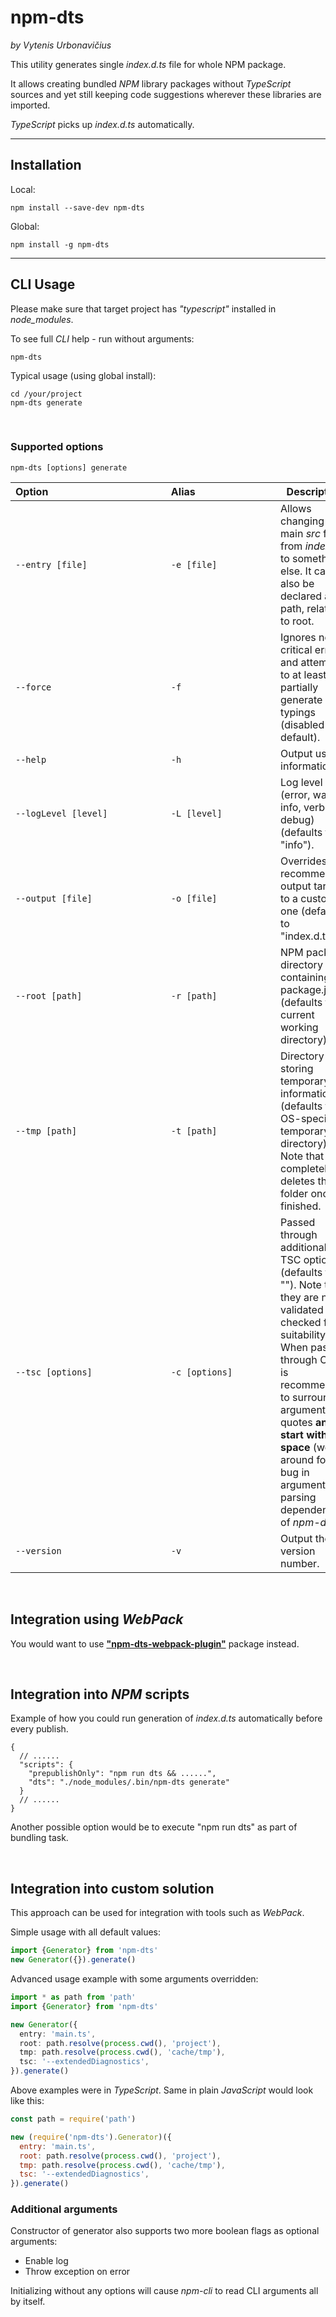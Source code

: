 # npm-dts

_by Vytenis Urbonavičius_

This utility generates single _index.d.ts_ file for whole NPM package.

It allows creating bundled _NPM_ library packages without _TypeScript_ sources and yet still keeping code suggestions wherever these libraries are imported.

_TypeScript_ picks up _index.d.ts_ automatically.

---

## Installation

Local:

```
npm install --save-dev npm-dts
```

Global:

```
npm install -g npm-dts
```

---

## CLI Usage

Please make sure that target project has _"typescript"_ installed in _node_modules_.

To see full _CLI_ help - run without arguments:

```
npm-dts
```

Typical usage (using global install):

```
cd /your/project
npm-dts generate
```

<br />

### Supported options

```
npm-dts [options] generate
```

| Option&nbsp;&nbsp;&nbsp;&nbsp;&nbsp;&nbsp;&nbsp;&nbsp;&nbsp;&nbsp;&nbsp;&nbsp;&nbsp;&nbsp;&nbsp;&nbsp;&nbsp;&nbsp;&nbsp;&nbsp;&nbsp;&nbsp;&nbsp;&nbsp;&nbsp;&nbsp;&nbsp;&nbsp;&nbsp;&nbsp;&nbsp;&nbsp;&nbsp;&nbsp;&nbsp;&nbsp;&nbsp;&nbsp;&nbsp;&nbsp;&nbsp;&nbsp; | Alias&nbsp;&nbsp;&nbsp;&nbsp;&nbsp;&nbsp;&nbsp;&nbsp;&nbsp;&nbsp;&nbsp;&nbsp;&nbsp;&nbsp;&nbsp;&nbsp;&nbsp;&nbsp;&nbsp;&nbsp;&nbsp;&nbsp;&nbsp;&nbsp;&nbsp;&nbsp;&nbsp;&nbsp; | Description                                                                                                                                                                                      |
| ------------------------------------------------------------------------------------------------------------------------------------------------------------------------------------------------------------------------------------------------------------------ | ----------------------------------------------------------------------------------------------------------------------------------------------------------------------------- | ------------------------------------------------------------------------------------------------------------------------------------------------------------------------------------------------ |
| <code>--entry [file]</code>                                                                                                                                                                                                                                        | <code>-e [file]</code>                                                                                                                                                        | Allows changing main _src_ file from _index.ts_ to something else. It can also be declared as a path, relative to root.                                                                          |
| <code>--force</code>                                                                                                                                                                                                                                               | <code>-f</code>                                                                                                                                                               | Ignores non-critical errors and attempts to at least partially generate typings (disabled by default).                                                                                           |
| <code>--help</code>                                                                                                                                                                                                                                                | <code>-h</code>                                                                                                                                                               | Output usage information.                                                                                                                                                                        |
| <code>--logLevel [level]</code>                                                                                                                                                                                                                                    | <code>-L [level]</code>                                                                                                                                                       | Log level (error, warn, info, verbose, debug) (defaults to "info").                                                                                                                              |
| <code>--output [file]</code>                                                                                                                                                                                                                                       | <code>-o [file]</code>                                                                                                                                                        | Overrides recommended output target to a custom one (defaults to "index.d.ts").                                                                                                                  |
| <code>--root [path]</code>                                                                                                                                                                                                                                         | <code>-r [path]</code>                                                                                                                                                        | NPM package directory containing package.json (defaults to current working directory).                                                                                                           |
| <code>--tmp [path]</code>                                                                                                                                                                                                                                          | <code>-t [path]</code>                                                                                                                                                        | Directory for storing temporary information (defaults to OS-specific temporary directory). Note that tool completely deletes this folder once finished.                                          |
| <code>--tsc [options]</code>                                                                                                                                                                                                                                       | <code>-c [options]</code>                                                                                                                                                     | Passed through additional TSC options (defaults to ""). Note that they are not validated or checked for suitability. When passing through CLI it is recommended to surround arguments in quotes **and start with a space** (work-around for a bug in argument parsing dependency of _npm-dts_). |
| <code>--version</code>                                                                                                                                                                                                                                             | <code>-v</code>                                                                                                                                                               | Output the version number.                                                                                                                                                                       |

<br>

## Integration using _WebPack_

You would want to use [**"npm-dts-webpack-plugin"**](https://www.npmjs.com/package/npm-dts-webpack-plugin) package instead.

<br />

## Integration into _NPM_ scripts

Example of how you could run generation of _index.d.ts_ automatically before every publish.

```
{
  // ......
  "scripts": {
    "prepublishOnly": "npm run dts && ......",
    "dts": "./node_modules/.bin/npm-dts generate"
  }
  // ......
}
```

Another possible option would be to execute "npm run dts" as part of bundling task.

<br />

## Integration into custom solution

This approach can be used for integration with tools such as _WebPack_.

Simple usage with all default values:

```typescript
import {Generator} from 'npm-dts'
new Generator({}).generate()
```

Advanced usage example with some arguments overridden:

```typescript
import * as path from 'path'
import {Generator} from 'npm-dts'

new Generator({
  entry: 'main.ts',
  root: path.resolve(process.cwd(), 'project'),
  tmp: path.resolve(process.cwd(), 'cache/tmp'),
  tsc: '--extendedDiagnostics',
}).generate()
```

Above examples were in _TypeScript_. Same in plain _JavaScript_ would look like this:

```javascript
const path = require('path')

new (require('npm-dts').Generator)({
  entry: 'main.ts',
  root: path.resolve(process.cwd(), 'project'),
  tmp: path.resolve(process.cwd(), 'cache/tmp'),
  tsc: '--extendedDiagnostics',
}).generate()
```

### Additional arguments

Constructor of generator also supports two more boolean flags as optional arguments:

- Enable log
- Throw exception on error

Initializing without any options will cause _npm-cli_ to read CLI arguments all by itself.
